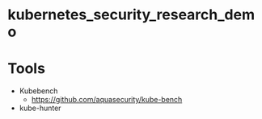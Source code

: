 # kubernetes_security_research_demo

# Tools
- Kubebench
  - https://github.com/aquasecurity/kube-bench
- kube-hunter

